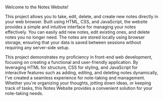 Welcome to the Notes Website! 

This project allows you to take, edit, delete, and create new notes directly in your web browser. Built using HTML, CSS, and JavaScript, the website provides a simple and intuitive interface for managing your notes effectively. You can easily add new notes, edit existing ones, and delete notes you no longer need. The notes are stored locally using browser storage, ensuring that your data is saved between sessions without requiring any server-side setup.

This project demonstrates my proficiency in front-end web development, focusing on creating a functional and user-friendly application. By leveraging HTML for structure, CSS for styling, and JavaScript for interactive features such as adding, editing, and deleting notes dynamically, I've created a seamless experience for note-taking and management. Whether you're organizing your thoughts, jotting down ideas, or keeping track of tasks, this Notes Website provides a convenient solution for your note-taking needs.
